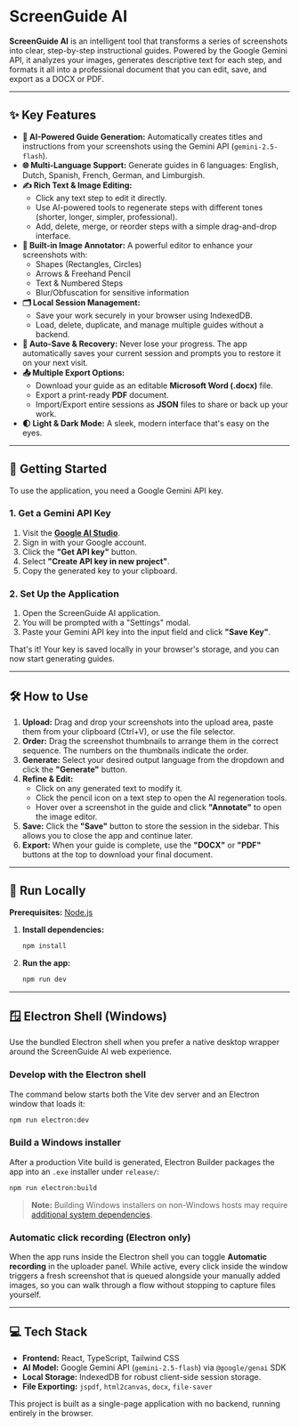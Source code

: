 # ScreenGuide AI

**ScreenGuide AI** is an intelligent tool that transforms a series of screenshots into clear, step-by-step instructional guides. Powered by the Google Gemini API, it analyzes your images, generates descriptive text for each step, and formats it all into a professional document that you can edit, save, and export as a DOCX or PDF.

---

## ✨ Key Features

-   **🤖 AI-Powered Guide Generation:** Automatically creates titles and instructions from your screenshots using the Gemini API (`gemini-2.5-flash`).
-   **🌐 Multi-Language Support:** Generate guides in 6 languages: English, Dutch, Spanish, French, German, and Limburgish.
-   **✍️ Rich Text & Image Editing:**
    -   Click any text step to edit it directly.
    -   Use AI-powered tools to regenerate steps with different tones (shorter, longer, simpler, professional).
    -   Add, delete, merge, or reorder steps with a simple drag-and-drop interface.
-   **🎨 Built-in Image Annotator:** A powerful editor to enhance your screenshots with:
    -   Shapes (Rectangles, Circles)
    -   Arrows & Freehand Pencil
    -   Text & Numbered Steps
    -   Blur/Obfuscation for sensitive information
-   **🗂️ Local Session Management:**
    -   Save your work securely in your browser using IndexedDB.
    -   Load, delete, duplicate, and manage multiple guides without a backend.
-   **💾 Auto-Save & Recovery:** Never lose your progress. The app automatically saves your current session and prompts you to restore it on your next visit.
-   **📤 Multiple Export Options:**
    -   Download your guide as an editable **Microsoft Word (.docx)** file.
    -   Export a print-ready **PDF** document.
    -   Import/Export entire sessions as **JSON** files to share or back up your work.
-   **🌓 Light & Dark Mode:** A sleek, modern interface that's easy on the eyes.

---

## 🚀 Getting Started

To use the application, you need a Google Gemini API key.

### 1. Get a Gemini API Key

1.  Visit the **[Google AI Studio](https://aistudio.google.com/)**.
2.  Sign in with your Google account.
3.  Click the **"Get API key"** button.
4.  Select **"Create API key in new project"**.
5.  Copy the generated key to your clipboard.

### 2. Set Up the Application

1.  Open the ScreenGuide AI application.
2.  You will be prompted with a "Settings" modal.
3.  Paste your Gemini API key into the input field and click **"Save Key"**.

That's it! Your key is saved locally in your browser's storage, and you can now start generating guides.

---

## 🛠️ How to Use

1.  **Upload:** Drag and drop your screenshots into the upload area, paste them from your clipboard (Ctrl+V), or use the file selector.
2.  **Order:** Drag the screenshot thumbnails to arrange them in the correct sequence. The numbers on the thumbnails indicate the order.
3.  **Generate:** Select your desired output language from the dropdown and click the **"Generate"** button.
4.  **Refine & Edit:**
    -   Click on any generated text to modify it.
    -   Click the pencil icon on a text step to open the AI regeneration tools.
    -   Hover over a screenshot in the guide and click **"Annotate"** to open the image editor.
5.  **Save:** Click the **"Save"** button to store the session in the sidebar. This allows you to close the app and continue later.
6.  **Export:** When your guide is complete, use the **"DOCX"** or **"PDF"** buttons at the top to download your final document.

---

## 🏃 Run Locally

**Prerequisites:** [Node.js](https://nodejs.org/)

1.  **Install dependencies:**
    ```bash
    npm install
    ```
2.  **Run the app:**
    ```bash
    npm run dev
    ```

---

## 🪟 Electron Shell (Windows)

Use the bundled Electron shell when you prefer a native desktop wrapper around the ScreenGuide AI web experience.

### Develop with the Electron shell

The command below starts both the Vite dev server and an Electron window that loads it:

```bash
npm run electron:dev
```

### Build a Windows installer

After a production Vite build is generated, Electron Builder packages the app into an `.exe` installer under `release/`:

```bash
npm run electron:build
```

> **Note:** Building Windows installers on non-Windows hosts may require [additional system dependencies](https://www.electron.build/multi-platform-build).

### Automatic click recording (Electron only)

When the app runs inside the Electron shell you can toggle **Automatic recording** in the uploader panel. While active, every click inside the window triggers a fresh screenshot that is queued alongside your manually added images, so you can walk through a flow without stopping to capture files yourself.

---

## 💻 Tech Stack

-   **Frontend:** React, TypeScript, Tailwind CSS
-   **AI Model:** Google Gemini API (`gemini-2.5-flash`) via `@google/genai` SDK
-   **Local Storage:** IndexedDB for robust client-side session storage.
-   **File Exporting:** `jspdf`, `html2canvas`, `docx`, `file-saver`

This project is built as a single-page application with no backend, running entirely in the browser.